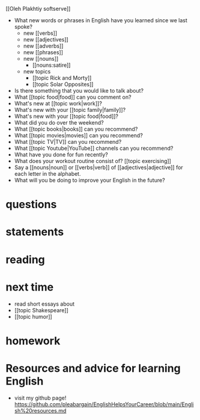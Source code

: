 [[Oleh Plakhtiy softserve]]


- What new words or phrases in English have you learned since we last spoke?
	- new [[verbs]]
	- new [[adjectives]]
	- new [[adverbs]]
	- new [[phrases]]
	- new [[nouns]]
		- [[nouns:satire]]
	- new topics
		- [[topic Rick and Morty]]
		- [[topic Solar Opposites]]
- Is there something that you would like to talk about?
- What [[topic food|food]] can you comment on?
- What's new at [[topic work|work]]?
- What's new with your [[topic family|family]]?
- What's new with your [[topic food|food]]?
- What did you do over the weekend?
- What [[topic books|books]] can you recommend?
- What [[topic movies|movies]] can you recommend?
- What [[topic TV|TV]] can you recommend?
- What [[topic Youtube|YouTube]] channels can you recommend?
- What have you done for fun recently?
- What does your workout routine consist of? [[topic exercising]]
- Say a [[nouns|noun]] or [[verbs|verb]] of [[adjectives|adjective]] for each letter in the alphabet.
- What will you be doing to improve your English in the future?

# questions

# statements

# reading

# next time
- read short essays about 
- [[topic Shakespeare]]
- [[topic humor]]
# homework


# Resources and advice for learning English
* visit my github page! https://github.com/pleabargain/EnglishHelpsYourCareer/blob/main/English%20resources.md